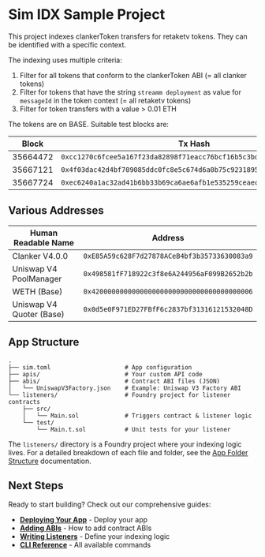 # Sim IDX Sample Project

This project indexes clankerToken transfers for retaketv tokens. They can be identified with a specific context. 

The indexing uses multiple criteria:

1. Filter for all tokens that conform to the clankerToken ABI (= all clanker tokens)
2. Filter for tokens that have the string `streamm deployment` as value for `messageId` in the token context (= all retaketv tokens)
3. Filter for token transfers with a value > 0.01 ETH

The tokens are on BASE. Suitable test blocks are:

|   Block   | Tx Hash                                                                   |
|-----------|---------------------------------------------------------------------------|
| 35664472  | `0xcc1270c6fcee5a167f23da82898f71eacc76bcf16b5c3bd6f6052f075f759958`      |
| 35667121  | `0x4f03dac42d4bf709085ddc0fc8e5c674d6a0b75c9231895379115f6fdf4e0fdc`      |
| 35667724  | `0xec6240a1ac32ad41b6bb33b69ca6ae6afb1e535259ceaecb7b40351eb3a8bc2a`      |

## Various Addresses

| Human Readable Name         | Address                                      |
|-----------------------------|----------------------------------------------|
| Clanker V4.0.0              | `0xE85A59c628F7d27878ACeB4bf3b35733630083a9` |
| Uniswap V4 PoolManager      | `0x498581fF718922c3f8e6A244956aF099B2652b2b` |
| WETH (Base)                 | `0x4200000000000000000000000000000000000006` |
| Uniswap V4 Quoter (Base)    | `0x0d5e0F971ED27FBfF6c2837bf31316121532048D` |


## App Structure

```text
.
├── sim.toml                     # App configuration
├── apis/                        # Your custom API code
├── abis/                        # Contract ABI files (JSON)
│   └── UniswapV3Factory.json    # Example: Uniswap V3 Factory ABI
└── listeners/                   # Foundry project for listener contracts
    ├── src/
    │   └── Main.sol             # Triggers contract & listener logic
    └── test/
        └── Main.t.sol           # Unit tests for your listener
```

The `listeners/` directory is a Foundry project where your indexing logic lives. For a detailed breakdown of each file and folder, see the [App Folder Structure](https://docs.sim.dune.com/idx/app-structure) documentation.

## Next Steps

Ready to start building? Check out our comprehensive guides:

-   **[Deploying Your App](https://docs.sim.dune.com/idx/deployment)** - Deploy your app
-   **[Adding ABIs](https://docs.sim.dune.com/idx/cli#sim-abi)** - How to add contract ABIs
-   **[Writing Listeners](https://docs.sim.dune.com/idx/listener)** - Define your indexing logic
-   **[CLI Reference](https://docs.sim.dune.com/idx/cli)** - All available commands